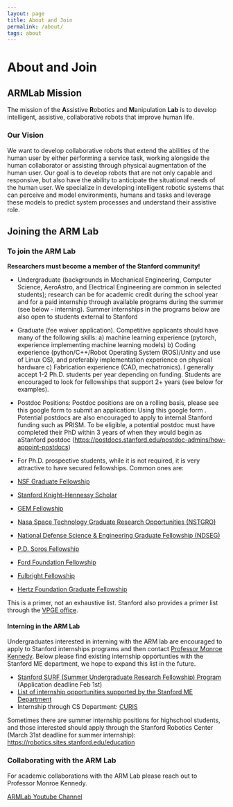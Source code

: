 ```yaml
---
layout: page
title: About and Join
permalink: /about/
tags: about
---
```


# About and Join

## ARMLab Mission
The mission of the **A**ssistive **R**obotics and **M**anipulation **Lab** is to develop intelligent, assistive, collaborative robots that improve human life.

### Our Vision

We want to develop collaborative robots that extend the abilities of the human user by either performing a service task, working alongside the human collaborator or assisting through physical augmentation of the human user. Our goal is to develop robots that are not only capable and responsive, but also have the ability to anticipate the situational needs of the human user. We specialize in developing intelligent robotic systems that can perceive and model environments, humans and tasks and leverage these models to predict system processes and understand their assistive role.



## Joining the ARM Lab
### To join the ARM Lab

**Researchers must become a member of the Stanford community!**

- Undergraduate (backgrounds in Mechanical Engineering, Computer Science, AeroAstro, and Electrical Engineering are common in selected students); research can be for academic credit during the school year and for a paid internship through available programs during the summer (see below - interning). Summer internships in the programs below are also open to students external to Stanford
- Graduate (fee waiver application). Competitive applicants should have many of the following skills: a) machine learning experience (pytorch, experience implementing machine learning models) b) Coding experience (python/C++/Robot Operating System (ROS)/Unity and use of Linux OS), and preferably implementation experience on physical hardware c) Fabrication experience (CAD, mechatronics). I generally accept 1-2 Ph.D. students per year depending on funding. Students are encouraged to look for fellowships that support 2+ years (see below for examples).
- Postdoc Positions: Postdoc positions are on a rolling basis, please see this google form to submit an application: Using this google form . Potential postdocs are also encouraged to apply to internal Stanford funding such as PRISM. To be eligible, a potential postdoc must have completed their PhD within 3 years of when they would begin as aStanford postdoc (https://postdocs.stanford.edu/postdoc-admins/how-appoint-postdocs) 
- For Ph.D. prospective students, while it is not required, it is very attractive to have secured fellowships. Common ones are: 

- [NSF Graduate Fellowship](https://www.nsfgrfp.org/)
- [Stanford Knight-Hennessy Scholar](https://knight-hennessy.stanford.edu/)
- [GEM Fellowship](http://www.gemfellowship.org/students/gem-fellowship-program/)
- [Nasa Space Technology Graduate Research Opportunities (NSTGRO)](https://www.nasa.gov/directorates/spacetech/strg/nstgro)
- [National Defense Science & Engineering Graduate Fellowship (NDSEG)](http://ndseg.asee.org/about_ndseg)
- [P.D. Soros Fellowship](https://www.pdsoros.org/apply)
- [Ford Foundation Fellowship](https://sites.nationalacademies.org/PGA/FordFellowships/index.htm)
- [Fulbright Fellowship](https://us.fulbrightonline.org/applicants/getting-started)
- [Hertz Foundation Graduate Fellowship](https://hertzfoundation.org/fellowships/fellowshipaward)

This is a primer, not an exhaustive list. Stanford also provides a primer list through the [VPGE office](https://vpge.stanford.edu/fellowships-funding/funding-graduate-study/external-funding).

#### Interning in the ARM Lab
Undergraduates interested in interning with the ARM lab are encouraged to apply to Stanford internships programs and then contact [Professor Monroe Kennedy](https://profiles.stanford.edu/monroe-kennedy).  Below please find existing internship opportunties with the Stanford ME department, we hope to expand this list in the future. 

- [Stanford SURF (Summer Undergraduate Research Fellowship) Program](https://engineering.stanford.edu/students-academics/equity-and-inclusion-initiatives/prospective-graduate-programs/summer) (Application deadline Feb 1st)
- [List of internship opportunities supported by the Stanford ME Department](https://me.stanford.edu/research-impact/student-research-opportunities)
- Internship through CS Department: [CURIS](https://curis.stanford.edu/summer/)
 

Sometimes there are summer internship positions for highschool students, and those interested should apply through the Stanford Robotics Center (March 31st deadline for summer internship): https://robotics.sites.stanford.edu/education 

### Collaborating with the ARM Lab
For academic collaborations with the ARM Lab please reach out to Professor Monroe Kennedy. 


[ARMLab Youtube Channel](https://www.youtube.com/@stanfordarmlab875)